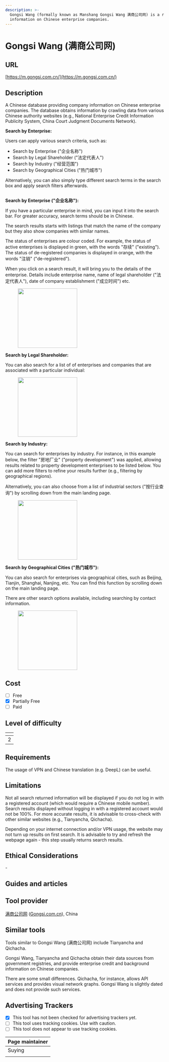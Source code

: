 ```yaml
---
description: >-
  Gongsi Wang (formally known as Manshang Gongsi Wang 满商公司网) is a repository for
  information on Chinese enterprise companies.
---
```


# Gongsi Wang (满商公司网)

## URL

[https://m.gongsi.com.cn/](https://m.gongsi.com.cn/)

## Description

A Chinese database providing company information on Chinese enterprise companies. The database obtains information by crawling data from various Chinese authority websites (e.g., National Enterprise Credit Information Publicity System, China Court Judgment Documents Network).

**Search by Enterprise:**&#x20;

Users can apply various search criteria, such as:

* Search by Enterprise ("企业名称")
* Search by Legal Shareholder ("法定代表人")
* Search by Industry ("经营范围")
* Search by Geographical Cities ("热门城市")

Alternatively, you can also simply type different search terms in the search box and apply search filters afterwards.

<figure><img src=".gitbook/assets/Screenshot 2025-07-19 115637.png" alt=""><figcaption></figcaption></figure>



**Search by Enterprise ("企业名称"):**&#x20;

If you have a particular enterprise in mind, you can input it into the search bar. For greater accuracy, search terms should be in Chinese.

The search results starts with listings that match the name of the company but they also show companies with similar names.&#x20;

The status of enterprises are colour coded. For example, the status of active enterprises is displayed in green, with the words "存续" ("existing"). The status of de-registered companies is displayed in orange, with the words "注销" ("de-registered").

When you click on a search result, it will bring you to the details of the enterprise. Details include enterprise name, name of legal shareholder ("法定代表人"), date of company establishment ("成立时间") etc.

<figure><img src=".gitbook/assets/image (5).png" alt="" width="188"><figcaption></figcaption></figure>

**Search by Legal Shareholder:**

You can also search for a list of of enterprises and companies that are associated with a particular individual:

<figure><img src=".gitbook/assets/image.png" alt="" width="188"><figcaption></figcaption></figure>

**Search by Industry:**

You can search for enterprises by industry. For instance, in this example below, the filter "房地厂业" ("property development") was applied, allowing results related to property development enterprises to be listed below. You can add more filters to refine your results further (e.g., filtering by geographical regions).

Alternatively, you can also choose from a list of industrial sectors ("按行业查询") by scrolling down from the main landing page.

<figure><img src=".gitbook/assets/image (1).png" alt="" width="188"><figcaption></figcaption></figure>

**Search by Geographical Cities ("热门城市"):**

You can also search for enterprises via geographical cities, such as Beijing, Tianjin, Shanghai, Nanjing, etc. You can find this function by scrolling down on the main landing page.

There are other search options available, including searching by contact information.

<figure><img src=".gitbook/assets/image (6).png" alt="" width="188"><figcaption></figcaption></figure>

## Cost

* [ ] Free
* [x] Partially Free
* [ ] Paid

## Level of difficulty

<table><thead><tr><th data-type="rating" data-max="5"></th></tr></thead><tbody><tr><td>2</td></tr></tbody></table>

## Requirements

The usage of VPN and Chinese translation (e.g. DeepL) can be useful.

## Limitations

Not all search returned information will be displayed if you do not log in with a registered account (which would require a Chinese mobile number). Search results displayed without logging in with a registered account would not be 100%. For more accurate results, it is advisable to cross-check with other similar websites (e.g., Tianyancha, Qichacha).

Depending on your internet connection and/or VPN usage, the website may not turn up results on first search. It is advisable to try and refresh the webpage again - this step usually returns search results.

## Ethical Considerations

\-

## Guides and articles



## Tool provider

[满商公司网](https://www.gongsi.com.cn/) ([Gongsi.com.cn](https://www.gongsi.com.cn/)), China

## Similar tools

Tools similar to Gongsi Wang (满商公司网) include Tianyancha and Qichacha.&#x20;

Gongsi Wang, Tianyancha and Qichacha obtain their data sources from government registries, and provide enterprise credit and background information on Chinese companies.

There are some small differences. Qichacha, for instance, allows API services and provides visual network graphs. Gongsi Wang is slightly dated and does not provide such services.



## Advertising Trackers

* [x] This tool has not been checked for advertising trackers yet.
* [ ] This tool uses tracking cookies. Use with caution.
* [ ] This tool does not appear to use tracking cookies.

| Page maintainer |
| --------------- |
| Suying          |
|                 |
